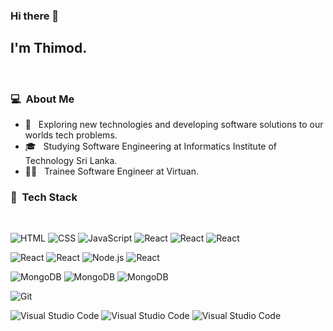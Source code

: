 ### Hi there 👋

## I'm Thimod.

<br>

### 💻 &nbsp;About Me
- 🤔 &nbsp; Exploring new technologies and developing software solutions to our worlds tech problems.
- 🎓 &nbsp; Studying Software Engineering at Informatics Institute of Technology Sri Lanka.
- 👨‍💻 &nbsp; Trainee Software Engineer at Virtuan.

### 🚀 &nbsp;Tech Stack

<br>

![HTML](https://img.shields.io/badge/HTML5-E34F26?style=for-the-badge&logo=html5&logoColor=white)
![CSS](https://img.shields.io/badge/CSS-239120?&style=for-the-badge&logo=css3&logoColor=white)
![JavaScript](https://img.shields.io/badge/JavaScript-F7DF1E?style=for-the-badge&logo=javascript&logoColor=black)
![React](https://img.shields.io/badge/Go-00ADD8?style=for-the-badge&logo=go&logoColor=white)
![React](https://img.shields.io/badge/Java-ED8B00?style=for-the-badge&logo=java&logoColor=white)
![React](https://img.shields.io/badge/Python-3776AB?style=for-the-badge&logo=python&logoColor=white)

![React](https://img.shields.io/badge/Flask-000000?style=for-the-badge&logo=flask&logoColor=white)
![React](https://img.shields.io/badge/Spring-6DB33F?style=for-the-badge&logo=spring&logoColor=white)
![Node.js](https://img.shields.io/badge/Angular-DD0031?style=for-the-badge&logo=angular&logoColor=white)
![React](https://img.shields.io/badge/React-20232A?style=for-the-badge&logo=react&logoColor=61DAFB)

![MongoDB](https://img.shields.io/badge/MongoDB-4EA94B?style=for-the-badge&logo=mongodb&logoColor=white)
![MongoDB](https://img.shields.io/badge/MySQL-00000F?style=for-the-badge&logo=mysql&logoColor=white)
![MongoDB](https://img.shields.io/badge/PostgreSQL-316192?style=for-the-badge&logo=postgresql&logoColor=white)

![Git](https://img.shields.io/badge/Git-F05032?style=for-the-badge&logo=git&logoColor=white)

![Visual Studio Code](https://img.shields.io/badge/Visual_Studio_Code-0078D4?style=for-the-badge&logo=visual%20studio%20code&logoColor=white)
![Visual Studio Code](https://img.shields.io/badge/IntelliJIDEA-000000.svg?style=for-the-badge&logo=intellij-idea&logoColor=white)
![Visual Studio Code](https://img.shields.io/badge/Jupyter-F37626.svg?&style=for-the-badge&logo=Jupyter&logoColor=white)
